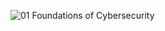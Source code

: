 ![01 Foundations of Cybersecurity](https://github.com/ButchBytes-sec/ButchBytes-sec/assets/78964580/446fdc20-a1c5-4d72-bb15-f905665a38b2)
